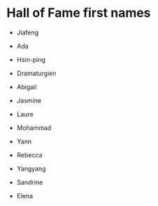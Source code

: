 # Hall of Fame first names
* Jiafeng

* Ada
* Hsin-ping
* Dramaturgien
* Abigail
* Jasmine
* Laure
* Mohammad
* Yann
* Rebecca
* Yangyang
* Sandrine
* Elena 
